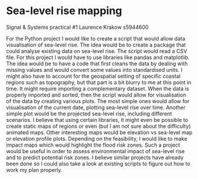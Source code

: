 # Sea-level rise mapping 
Signal &amp; Systems practical #1
Laurence Krakow s5944600

For the Python project I would like to create a script that would allow data visualisation of sea-level rise. The idea would be to create a package that could analyse existing data on sea-level rise. The script would read a CSV file. For this project I would have to use libraries like pandas and matplotlib. The idea would be to have a code that first cleans the data by dealing with missing values and would convert some values into standardised units. I might also have to account for the geospatial setting of specific coastal regions such as topography, but that part is a bit blurry to me at this point in time. It might require importing a complementary dataset. When the data is properly imported and sorted, then the script would allow for visualisation of the data by creating various plots. The most simple ones would allow for visualisation of the current date, plotting sea-level rise over time. Another simple plot would be the projected sea-level rise, including different scenarios. I believe that using certain libraries, it might even be possible to create static maps of regions or even (but I am not sure about the difficulty) animated maps. Other interesting maps would be elevation vs sea-level map or elevation profile plots. Depending on the feasibility, I would like to make impact maps which would highlight the flood risk zones. Such a project would be useful in order to assess environmental impact of sea-level rise and to predict potential risk zones. I believe similar projects have already been done so I could also take a look at existing scripts to figure out how to work my plan properly. 

